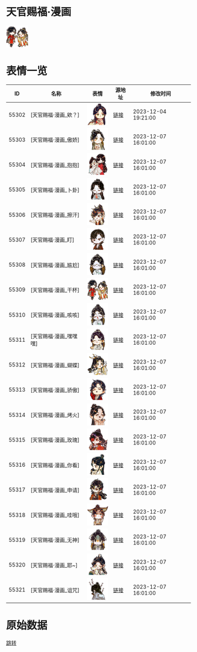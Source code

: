 # 天官赐福·漫画

<img src="./cover.png" height="60" alt="cover" />

# 表情一览

|ID|名称|表情|源地址|修改时间|
|----|----|----|----|----|
|55302|[天官赐福·漫画_欸？]|<img src="./pic/055302_%5B天官赐福·漫画_欸？%5D.png" height="60" alt="欸？"/>|[链接](https://i0.hdslb.com/bfs/garb/aa26f9b3e1021c650b425ab12bd1dfab2e224741.png)|2023-12-04 19:21:00|
|55303|[天官赐福·漫画_傲娇]|<img src="./pic/055303_%5B天官赐福·漫画_傲娇%5D.png" height="60" alt="傲娇"/>|[链接](https://i0.hdslb.com/bfs/garb/1b3af191e8f909c7354c38b54de440eaebb2ab2d.png)|2023-12-07 16:01:00|
|55304|[天官赐福·漫画_抱抱]|<img src="./pic/055304_%5B天官赐福·漫画_抱抱%5D.png" height="60" alt="抱抱"/>|[链接](https://i0.hdslb.com/bfs/garb/aa829063ce207c245b758692c6149423f4fee207.png)|2023-12-07 16:01:00|
|55305|[天官赐福·漫画_卜卦]|<img src="./pic/055305_%5B天官赐福·漫画_卜卦%5D.png" height="60" alt="卜卦"/>|[链接](https://i0.hdslb.com/bfs/garb/3241a9ef978c830d65ccf57c0f7a08c9e9d9e7d3.png)|2023-12-07 16:01:00|
|55306|[天官赐福·漫画_擦汗]|<img src="./pic/055306_%5B天官赐福·漫画_擦汗%5D.png" height="60" alt="擦汗"/>|[链接](https://i0.hdslb.com/bfs/garb/cafde699fb4a1d8c96516a5b563429dcd77a9254.png)|2023-12-07 16:01:00|
|55307|[天官赐福·漫画_盯]|<img src="./pic/055307_%5B天官赐福·漫画_盯%5D.png" height="60" alt="盯"/>|[链接](https://i0.hdslb.com/bfs/garb/7e4aab761e9741397991ae01d35bff7d56b1fc77.png)|2023-12-07 16:01:00|
|55308|[天官赐福·漫画_尴尬]|<img src="./pic/055308_%5B天官赐福·漫画_尴尬%5D.png" height="60" alt="尴尬"/>|[链接](https://i0.hdslb.com/bfs/garb/891bd1d88c62d3ddc281ecdd525967d4d4a7c195.png)|2023-12-07 16:01:00|
|55309|[天官赐福·漫画_干杯]|<img src="./pic/055309_%5B天官赐福·漫画_干杯%5D.png" height="60" alt="干杯"/>|[链接](https://i0.hdslb.com/bfs/garb/f0677aa41fd02c08496f5003b764ee474005117a.png)|2023-12-07 16:01:00|
|55310|[天官赐福·漫画_咳咳]|<img src="./pic/055310_%5B天官赐福·漫画_咳咳%5D.png" height="60" alt="咳咳"/>|[链接](https://i0.hdslb.com/bfs/garb/6e84aca89194ee650f416a4bbe12c2b69a1ecf8c.png)|2023-12-07 16:01:00|
|55311|[天官赐福·漫画_嘿嘿嘿]|<img src="./pic/055311_%5B天官赐福·漫画_嘿嘿嘿%5D.png" height="60" alt="嘿嘿嘿"/>|[链接](https://i0.hdslb.com/bfs/garb/982d29298ba83d0e0dd7122ac7e0642dcde4a009.png)|2023-12-07 16:01:00|
|55312|[天官赐福·漫画_蝴蝶]|<img src="./pic/055312_%5B天官赐福·漫画_蝴蝶%5D.png" height="60" alt="蝴蝶"/>|[链接](https://i0.hdslb.com/bfs/garb/7e63c9503cd23dd2eda33ed1dd92e20f39092e9f.png)|2023-12-07 16:01:00|
|55313|[天官赐福·漫画_骄傲]|<img src="./pic/055313_%5B天官赐福·漫画_骄傲%5D.png" height="60" alt="骄傲"/>|[链接](https://i0.hdslb.com/bfs/garb/9ca1e7d06ba07a90dcfbc480db31c31db792afc8.png)|2023-12-07 16:01:00|
|55314|[天官赐福·漫画_烤火]|<img src="./pic/055314_%5B天官赐福·漫画_烤火%5D.png" height="60" alt="烤火"/>|[链接](https://i0.hdslb.com/bfs/garb/e2fd2b164cc6d58de97c023d0e1d7370bf8a8250.png)|2023-12-07 16:01:00|
|55315|[天官赐福·漫画_玫瑰]|<img src="./pic/055315_%5B天官赐福·漫画_玫瑰%5D.png" height="60" alt="玫瑰"/>|[链接](https://i0.hdslb.com/bfs/garb/01e9e8237c9f042ea3023685fd09be0b1cf22b2d.png)|2023-12-07 16:01:00|
|55316|[天官赐福·漫画_你看]|<img src="./pic/055316_%5B天官赐福·漫画_你看%5D.png" height="60" alt="你看"/>|[链接](https://i0.hdslb.com/bfs/garb/3068669d64b5527b3d8fcc9e3f3ee1ab1ad879f1.png)|2023-12-07 16:01:00|
|55317|[天官赐福·漫画_申请]|<img src="./pic/055317_%5B天官赐福·漫画_申请%5D.png" height="60" alt="申请"/>|[链接](https://i0.hdslb.com/bfs/garb/2fa75636188a3cb7e954bbd677186e4d4a5cf84c.png)|2023-12-07 16:01:00|
|55318|[天官赐福·漫画_哇哦]|<img src="./pic/055318_%5B天官赐福·漫画_哇哦%5D.png" height="60" alt="哇哦"/>|[链接](https://i0.hdslb.com/bfs/garb/193df8598dca1eebe8f07490908ee4a4a6af3679.png)|2023-12-07 16:01:00|
|55319|[天官赐福·漫画_无神]|<img src="./pic/055319_%5B天官赐福·漫画_无神%5D.png" height="60" alt="无神"/>|[链接](https://i0.hdslb.com/bfs/garb/779ace34c57f7f06c9261b3ce9a0548ba1c74876.png)|2023-12-07 16:01:00|
|55320|[天官赐福·漫画_耶~]|<img src="./pic/055320_%5B天官赐福·漫画_耶~%5D.png" height="60" alt="耶~"/>|[链接](https://i0.hdslb.com/bfs/garb/9b0d78d624b4c83a01b8ce2b9f76a747ddfb1e3c.png)|2023-12-07 16:01:00|
|55321|[天官赐福·漫画_诅咒]|<img src="./pic/055321_%5B天官赐福·漫画_诅咒%5D.png" height="60" alt="诅咒"/>|[链接](https://i0.hdslb.com/bfs/garb/84cfa17babcdfdf7e13dc3d018b0efcf1204f415.png)|2023-12-07 16:01:00|

# 原始数据

[跳转](./raw.json)

